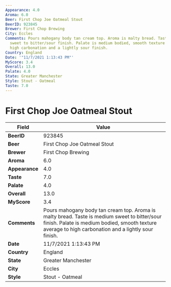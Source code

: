 ```yaml
---
Appearance: 4.0
Aroma: 6.0
Beer: First Chop Joe Oatmeal Stout
BeerID: 923845
Brewer: First Chop Brewing
City: Eccles
Comments: Pours mahogany body tan cream top. Aroma is malty bread. Taste is medium
  sweet to bitter/sour finish. Palate is medium bodied, smooth texture average to
  high carbonation and a lightly sour finish.
Country: England
Date: '"11/7/2021 1:13:43 PM"'
MyScore: 3.4
Overall: 13.0
Palate: 4.0
State: Greater Manchester
Style: Stout - Oatmeal
Taste: 7.0
---
```


# First Chop Joe Oatmeal Stout

| Field         | Value |
|---------------|-------|
| **BeerID** | 923845 |
| **Beer** | First Chop Joe Oatmeal Stout |
| **Brewer** | First Chop Brewing |
| **Aroma** | 6.0 |
| **Appearance** | 4.0 |
| **Taste** | 7.0 |
| **Palate** | 4.0 |
| **Overall** | 13.0 |
| **MyScore** | 3.4 |
| **Comments** | Pours mahogany body tan cream top. Aroma is malty bread. Taste is medium sweet to bitter/sour finish. Palate is medium bodied, smooth texture average to high carbonation and a lightly sour finish. |
| **Date** | 11/7/2021 1:13:43 PM |
| **Country** | England |
| **State** | Greater Manchester |
| **City** | Eccles |
| **Style** | Stout - Oatmeal |

